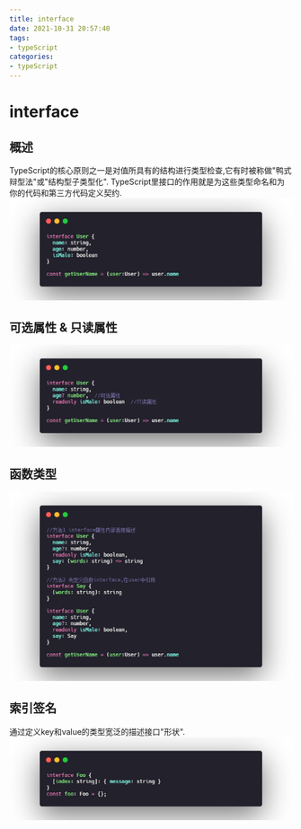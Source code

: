 ```yaml
---
title: interface
date: 2021-10-31 20:57:40
tags:
- typeScript
categories:
- typeScript
---
```


# interface

## 概述
TypeScript的核心原则之一是对值所具有的结构进行类型检查,它有时被称做"鸭式辩型法"或"结构型子类型化".
TypeScript里接口的作用就是为这些类型命名和为你的代码和第三方代码定义契约.
![alt](interface/1.png)

## 可选属性 & 只读属性
![alt](interface/2.png)

## 函数类型
![alt](interface/3.png)

## 索引签名
通过定义key和value的类型宽泛的描述接口"形状".
![alt](interface/4.png)


